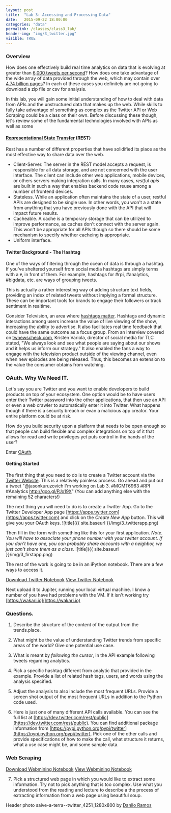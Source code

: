 ```yaml
---
layout: post
title:  "Lab 3: Accessing and Processing Data"
date:   2015-09-22 18:00:00
categories: "data"
permalink: /classes/class3_lab/
header-img: "img/3_twitter.jpg"
visible: TRUE
---
```

### Overview
How does one effectively build real time analytics on data that is evolving at greater than [6,000 tweets per second](http://www.wired.com/2014/04/twitter-manhattan/)?  How does one take advantage of the wide array of data provided through the web, which may contain over [4.74 billion pages](http://www.worldwidewebsize.com)?  In each of these cases you definitely are not going to download a zip file or csv for analysis.  

In this lab, you will gain some initial understanding of how to deal with data from APIs and the unstructured data that makes up the web.  While skills to fully take advantage of something as complex as the Twitter API or Web Scraping could be a class on their own. Before discussing these though, let's review some of the fundamental technologies involved with APIs as well as some 

#### [Representational State Transfer](https://en.wikipedia.org/wiki/Representational_state_transfer) (REST)
Rest has a number of different properties that have solidified its place as the most effective way to share data over the web. 
* Client-Server. The server in the REST model accepts a request, is responsible for all data storage, and are not concerned with the user interface. The client can include other web applications, mobile devices, or others servers making integration calls.  In many cases, *restful apis* are built in such a way that enables backend code reuse among a number of frontend devices.  
* Stateless. While an application often maintains the state of a user, restful APIs are designed to be single use.  In other words, you won't a a state from anything that you have previously done with the API that will impact future results.
* Cacheable. A cache is a temporary storage that can be utilized to improve performance, as caches don't connect with the server again.  This won't be appropriate for all APIs though so there should be some mechanism to specify whether cacheing is appropriate.
* Uniform interface.    

#### Twitter Background - The Hashtag
One of the ways of filtering through the ocean of data is through a hashtag.  If you've sheltered yourself from social media hashtags are simply terms with a `#`, in front of them.  For example, hashtags for #rpi, #analytics, #bigdata, etc. are ways of grouping tweets.  

This is actually a rather interesting way of adding structure text fields, providing an index of related tweets without implying a formal structure.  These can be important tools for brands to engage their followers or track sentiment in realtime. 

Consider Television, an area where [hashtags matter](http://www.tvnewscheck.com/article/77274/why-hashtags-for-tv-shows-matter).  Hashtags and dynamic interactions among users increase the value of live viewing of the show, increasing the ability to advertise.  It also facilitates real time feedback that could have the same outcome as a focus group.  From an interview covered on  [twnewscheck.com](http://www.tvnewscheck.com/article/77274/why-hashtags-for-tv-shows-matter), Kristen Variola, director of social media for TLC stated, "We always look and see what people are saying about our shows and it helps us inform our strategy." It also enabled the fans a way to engage with the television product outside of the viewing channel, even when new episodes are being released.  Thus, this becomes an extension to the value the consumer obtains from watching. 


### OAuth. Why We Need IT. 
Let's say you are Twitter and you want to enable developers to build products on top of your ecosystem.  One option would be to have users enter their Twitter password into the other applications, that then use an API or even a web crawler to automatically enter it into Twitter.  What happens though if there is a security breach or evan a malicious app creator.  Your entire platform could  be at risk.

How do you build security upon a platform that needs to be open enough so that people can build flexible and complex integrations on top of it that allows for read and write privileges yet puts control in the hands of the user? 

Enter [OAuth](https://dev.twitter.com/oauth). 

#### Getting Started
The first thing that you need to do is to create a Twitter account via the [Twitter Website](https://twitter.com).  This is a relatively painless process.  Go ahead and put out a tweet "@jasonkuruzovich I'm working on Lab 3. #MGMT6963 #RPI #Analytics http://goo.gl/PJx19X"   (You can add anything else with the remaining 52 characters!)

 The next thing you will need to do is to create a Twitter App.  Go to the Twitter Developer App page [https://apps.twitter.com](https://apps.twitter.com) and click on the *Create New App* button. This will give you your OAuth keys. 
 ![title]({{ site.baseurl }}/img/3_twitterapp.png)

Then fill in the form with something like this for your first application. *Note. You will have to associate your phone number with your twitter account. If you don't have one, you can probably share accounts with a neighbor, we just can't share them as a class.*
 ![title]({{ site.baseurl }}/img/3_firstapp.png)

The rest of the work is going to be in an iPython notebook.  There are a few ways to access it. 


[Download Twitter Notebook](http://rpi-analytics.github.io/MGMT6963-2015/assets/ipython/Lab3_Twitter.ipynb)
[View Twitter Notebook](https://github.com/RPI-Analytics/MGMT6963-2015/blob/gh-pages/assets/ipython/Lab3_Twitter.ipynb)

Next upload it to Jupiter, running your local virtual machine. I know a number of you have had problems with the VM. If it isn't  working try [https://wakari.io](https://wakari.io) 

### Questions. 
1. Describe the structure of the content of the output from the trends.place. 

2.  What might be the value of understanding Twitter trends from specific areas of the world?  Give one potential use case.

3. What is meant by *following the cursor*, in the API example following tweets regarding analytics. 

4. Pick a specific  hashtag different from analytic that provided in the example.  Provide a list of related hash tags, users, and words using the analysis specified. 
 
5. Adjust the analysis to also include the most frequent URLs.  Provide a screen shot output of the most frequent URLs in addition to the Python code used.
6. Here is just one of many different API calls available.  You can see the full list at [https://dev.twitter.com/rest/public](https://dev.twitter.com/rest/public).  You can find additional package information from [https://pypi.python.org/pypi/twitter](https://pypi.python.org/pypi/twitter). Pick one of the other calls and provide specifications of how to make the call, what structure it returns, what a use case might be, and some sample data.

### Web Scraping

[Download Webmining Notebook](http://rpi-analytics.github.io/MGMT6963-2015/assets/ipython/Lab3_Webmining.ipynb)
[View Webmining Notebook](https://github.com/RPI-Analytics/MGMT6963-2015/blob/gh-pages/assets/ipython/Lab3_Webmining.ipynb)

7.  Pick a structured web page in which you would like to extract some information.  Try not to pick anything that is too complex. Use what you understood from the reading and lecture to describe a the process of extracting information from a web page using beautiful soup. 

Header photo salve-a-terra--twitter_4251_1280x800 by [Danilo Ramos](https://flic.kr/p/6SAs7o)